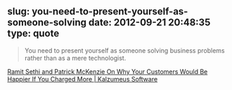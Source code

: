 slug: you-need-to-present-yourself-as-someone-solving
date: 2012-09-21 20:48:35
type: quote
---

> You need to present yourself as someone solving business problems rather than as a mere technologist.

[Ramit Sethi and Patrick McKenzie On Why Your Customers Would Be Happier If You Charged More | Kalzumeus Software](http://www.kalzumeus.com/2012/09/21/ramit-sethi-and-patrick-mckenzie-on-why-your-customers-would-be-happier-if-you-charged-more/)
